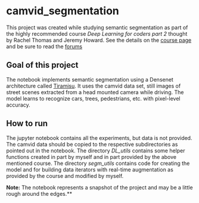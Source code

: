 # camvid_segmentation

This project was created while studying semantic segmentation as part of the highly recommended course *Deep Learning for coders part 2*
thought by Rachel Thomas and Jeremy Howard. See the details on the [course page](http://course.fast.ai/) and be sure to read the [forums](http://forums.fast.ai)

## Goal of this project
The notebook implements semantic segmentation using a Densenet architecture called [Tiramisu](https://arxiv.org/abs/1611.09326). 
It uses the camvid data set, still images of street scenes extracted from a head mounted camera while driving. The model learns to recognize cars, trees, pedestrians, etc. with pixel-level accuracy. 

## How to run
The jupyter notebook contains all the experiments, but data is not provided. The camvid data should be copied to the respective subdirectories as pointed out in the notebook.
The directory *DL_utils* contains some helper functions created in part by myself and in part provided by the above mentioned course. 
The directory *segm_utils* contains code for creating the model and for building data iterators with real-time augmentation as provided by the course and modified by myself. 

**Note:** The notebook represents a snapshot of the project and may be a little rough around the edges.**
